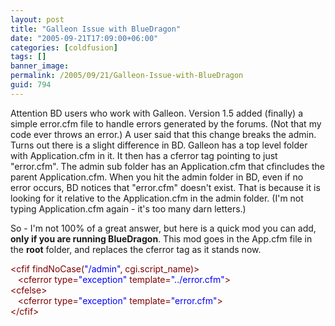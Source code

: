 ```yaml
---
layout: post
title: "Galleon Issue with BlueDragon"
date: "2005-09-21T17:09:00+06:00"
categories: [coldfusion]
tags: []
banner_image: 
permalink: /2005/09/21/Galleon-Issue-with-BlueDragon
guid: 794
---
```


Attention BD users who work with Galleon. Version 1.5 added (finally) a simple error.cfm file to handle errors generated by the forums. (Not that my code ever throws an error.) A user said that this change breaks the admin. Turns out there is a slight difference in BD. Galleon has a top level folder with Application.cfm in it. It then has a cferror tag pointing to just "error.cfm". The admin sub folder has an Application.cfm that cfincludes the parent Application.cfm. When you hit the admin folder in BD, even if no error occurs, BD notices that "error.cfm" doesn't exist. That is because it is looking for it relative to the Application.cfm in the admin folder. (I'm not typing Application.cfm again - it's too many darn letters.)

So - I'm not 100% of a great answer, but here is a quick mod you can add, <b>only if you are running BlueDragon</b>. This mod goes in the App.cfm file in the <b>root</b> folder, and replaces the cferror tag as it stands now.

<div class="code"><FONT COLOR=MAROON>&lt;cfif findNoCase(<FONT COLOR=BLUE>"/admin"</FONT>, cgi.script_name)&gt;</FONT><br>
&nbsp;&nbsp;&nbsp;<FONT COLOR=MAROON>&lt;cferror type=<FONT COLOR=BLUE>"exception"</FONT> template=<FONT COLOR=BLUE>"../error.cfm"</FONT>&gt;</FONT><br>
<FONT COLOR=MAROON>&lt;cfelse&gt;</FONT><br>
&nbsp;&nbsp;&nbsp;<FONT COLOR=MAROON>&lt;cferror type=<FONT COLOR=BLUE>"exception"</FONT> template=<FONT COLOR=BLUE>"error.cfm"</FONT>&gt;</FONT><br>
<FONT COLOR=MAROON>&lt;/cfif&gt;</FONT></div>